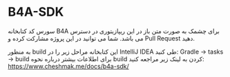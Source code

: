 # B4A-SDK
سورس کد کتابخانه B4A برای چشمک به صورت متن باز در این ریپازیتوری در دسترس می باشد. شما می توانید در این پروژه مشارکت کرده و Pull Request دهید.

به منظور build این کتابخانه مراحل زیر را در IntelliJ IDEA طی کنید:
Gradle -> tasks -> build
برای اطلاعات بیشتر درباره نحوه build کردن به لینک زیر مراجعه کنید:
https://www.cheshmak.me/docs/b4a-sdk/

